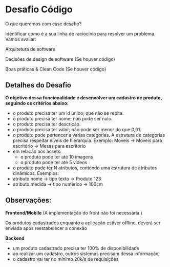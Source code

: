 # Desafio Código

O que queremos com esse desafio? 

Identificar como é a sua linha de raciocínio para resolver um problema. 
Vamos avaliar: 

Arquitetura de software

Decisões de design de software (Se houver código)

Boas práticas & Clean Code (Se houver código)

## Detalhes do **Desafio**

**O objetivo dessa funcionalidade é desenvolver um cadastro de produto, seguindo os critérios abaixo:**

- o produto precisa ter um id único; que não se repita.
- o produto precisa ter nome; não pode ser nulo.
- o produto precisa ter descrição.
- o produto precisa ter valor; não pode ser menor do que 0,01.
- o produto pode pertencer a varias categorias. A estrutura de categorias precisa respeitar níveis de hierarquia.
Exemplo:
Moveis -> Moveis para escritório -> Mesas para escritório
- em relação aos assets:
    - o produto pode ter até 10 imagens
    - o produto pode ter até 5 vídeos
- o produto pode ter N atributos, contendo uma estrutura de atributos dinâmicos.
Exemplos:
- atributo nome -> tipo texto -> Produto 123
- atributo medida -> tipo numérico -> 100cm

## **Observações:**

**Frontend/Mobile** (A implementação do front não foi necessária.)

Os produtos cadastrados enquanto a aplicação estiver offline, deverá ser enviada após reestabelecer a conexão

**Backend**

- um produto cadastrado precisa ter 100% de disponibilidade
- ao realizar um cadastro, outros sistemas precisam dessa informação;
- o cadastro vai ter no mínimo 20k/s de requisições
